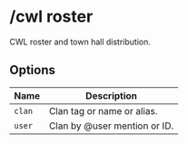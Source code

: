# /cwl roster

CWL roster and town hall distribution.

## Options

| Name | Description |
|------|-------------|
| `clan` | Clan tag or name or alias. |
| `user` | Clan by @user mention or ID. |

